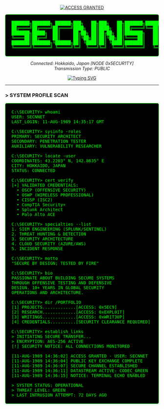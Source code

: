 <div align="center">

[![ACCESS GRANTED](https://img.shields.io/badge/MAINFRAME_ACCESS-00FF00?style=for-the-badge&logo=terminal&logoColor=black)]()

<pre style="font-family:monospace;color:#00FF00;background:#000000;padding:20px;border-radius:5px;border:1px solid #00FF00;text-align:center">
███████╗███████╗ ██████╗███╗   ██╗███╗   ██╗███████╗████████╗
██╔════╝██╔════╝██╔════╝████╗  ██║████╗  ██║██╔════╝╚══██╔══╝
███████╗█████╗  ██║     ██╔██╗ ██║██╔██╗ ██║███████╗   ██║   
╚════██║██╔══╝  ██║     ██║╚██╗██║██║╚██╗██║╚════██║   ██║   
███████║███████╗╚██████╗██║ ╚████║██║ ╚████║███████║   ██║   
╚══════╝╚══════╝ ╚═════╝╚═╝  ╚═══╝╚═╝  ╚═══╝╚══════╝   ╚═╝   
</pre>

_Connected: Hokkaido, Japan [NODE 0x5ECUR1TY]_  
_Transmission Type: PUBLIC_  

[![Typing SVG](https://readme-typing-svg.demolab.com?font=VT323&size=20&pause=1000&color=00FF00&center=true&vCenter=true&width=600&lines=SECURITY+ARCHITECT%3B+PENETRATION+TESTER%3B+VULNERABILITY+RESEARCHER%3B;SIEM+ENGINEER%3B+OSCP%7C+OSWP%7C+CISSP%3B+%5BESTABLISHING+CONNECTION%5D)](https://git.io/typing-svg)

</div>

---

### > SYSTEM PROFILE SCAN

<pre style="font-family:monospace;color:#00FF00;background:#000000;padding:20px;border-radius:5px;border:1px solid #00FF00">
C:\SECURITY> whoami
USER: SECNNET
LAST_LOGIN: 11-AUG-1989 14:35:17 GMT

C:\SECURITY> sysinfo -roles
PRIMARY: SECURITY ARCHITECT
SECONDARY: PENETRATION TESTER
AUXILIARY: VULNERABILITY RESEARCHER

C:\SECURITY> locate -user
COORDINATES: 43.2203° N, 142.8635° E
CITY: HOKKAIDO, JAPAN
STATUS: CONNECTED

C:\SECURITY> cert_verify
[+] VALIDATED CREDENTIALS:
  • OSCP (OFFENSIVE SECURITY)
  • OSWP (WIRELESS PROFESSIONAL)
  • CISSP (ISC2)
  • CompTIA Security+
  • Splunk Architect
  • Palo Alto ACE

C:\SECURITY> specialties --list
1. SIEM ENGINEERING (SPLUNK/SENTINEL)
2. THREAT HUNTING & DETECTION
3. SECURITY ARCHITECTURE
4. CLOUD SECURITY (AZURE/AWS)
5. INCIDENT RESPONSE

C:\SECURITY> motto
"SECURE BY DESIGN; TESTED BY FIRE"

C:\SECURITY> bio
PASSIONATE ABOUT BUILDING SECURE SYSTEMS
THROUGH OFFENSIVE TESTING AND DEFENSIVE
DESIGN. 10+ YEARS IN GLOBAL SECURITY
OPERATIONS AND ARCHITECTURE.

C:\SECURITY> dir /PORTFOLIO
[1] PROJECTS.............[ACCESS: 0x5EC9]
[2] RESEARCH.............[ACCESS: 0xEXPL01T]
[3] WRITINGS.............[ACCESS: 0xWR1T3UP]
[4] CREDENTIALS..........[SECURITY CLEARANCE REQUIRED]

C:\SECURITY> establish_links
> INITIATING SECURE TRANSFER...
> ENCRYPTION: AES-256 ACTIVE
[!] SECURITY NOTICE: ALL CONNECTIONS MONITORED

[11-AUG-1989 14:36:02] ACCESS GRANTED - USER: SECNNET
[11-AUG-1989 14:36:04] PUBLIC KEY EXCHANGE COMPLETE
[11-AUG-1989 14:36:07] SECURE CHANNEL ESTABLISHED
[11-AUG-1989 14:36:11] DATASTREAM ACTIVE: CODEC_GREEN
[11-AUG-1989 14:36:15] NOTICE: TERMINAL ECHO ENABLED

> SYSTEM STATUS: OPERATIONAL
> THREAT LEVEL: GREEN
> LAST INTRUSION ATTEMPT: 72 DAYS AGO
</pre>
